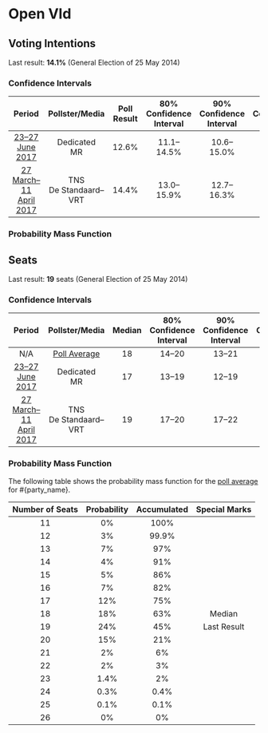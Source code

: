 # Open Vld

## Voting Intentions

Last result: **14.1%** (General Election of 25 May 2014)

### Confidence Intervals

| Period     | Pollster/Media   | Poll Result | 80% Confidence Interval | 90% Confidence Interval | 95% Confidence Interval | 99% Confidence Interval |
|:----------:|:----------------:|:-----------:|:-----------------------:|:-----------------------:|:-----------------------:|:-----------------------:|
| [23–27 June 2017](2017-06-27-Dedicated.html) | Dedicated <br> MR | 12.6% | 11.1–14.5% | 10.6–15.0% | 10.3–15.5% | 9.6–16.4% |
| [27 March–11 April 2017](2017-04-11-TNS.html) | TNS <br> De Standaard–VRT | 14.4% | 13.0–15.9% | 12.7–16.3% | 12.4–16.7% | 11.8–17.4% |

### Probability Mass Function

## Seats

Last result: **19** seats (General Election of 25 May 2014)

### Confidence Intervals

| Period     | Pollster/Media   | Median | 80% Confidence Interval | 90% Confidence Interval | 95% Confidence Interval | 99% Confidence Interval |
|:----------:|:----------------:|:------:|:-----------------------:|:-----------------------:|:-----------------------:|:-----------------------:|
| N/A | [Poll Average](average.html) | 18 | 14–20 | 13–21 | 12–22 | 12–23 |
| [23–27 June 2017](2017-06-27-Dedicated.html) | Dedicated <br> MR | 17 | 13–19 | 12–19 | 12–20 | 12–22 |
| [27 March–11 April 2017](2017-04-11-TNS.html) | TNS <br> De Standaard–VRT | 19 | 17–20 | 17–22 | 16–23 | 14–24 |

### Probability Mass Function

The following table shows the probability mass function for the [poll average](average.html) for #{party_name}.

| Number of Seats | Probability | Accumulated | Special Marks |
|:---------------:|:-----------:|:-----------:|:-------------:|
| 11 | 0% | 100% |  |
| 12 | 3% | 99.9% |  |
| 13 | 7% | 97% |  |
| 14 | 4% | 91% |  |
| 15 | 5% | 86% |  |
| 16 | 7% | 82% |  |
| 17 | 12% | 75% |  |
| 18 | 18% | 63% | Median |
| 19 | 24% | 45% | Last Result |
| 20 | 15% | 21% |  |
| 21 | 2% | 6% |  |
| 22 | 2% | 3% |  |
| 23 | 1.4% | 2% |  |
| 24 | 0.3% | 0.4% |  |
| 25 | 0.1% | 0.1% |  |
| 26 | 0% | 0% |  |


